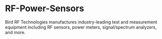 # RF-Power-Sensors
Bird RF Technologies manufactures industry-leading test and measurement equipment including RF sensors, power meters, signal/spectrum analyzers, and more. 
